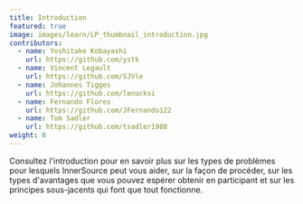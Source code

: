 ```yaml
---
title: Introduction
featured: true
image: images/learn/LP_thumbnail_introduction.jpg
contributors:
  - name: Yoshitake Kobayashi
    url: https://github.com/ystk
  - name: Vincent Legault
    url: https://github.com/SJVle
  - name: Johannes Tigges
    url: https://github.com/lenucksi
  - name: Fernando Flores
    url: https://github.com/JFernando122
  - name: Tom Sadler
    url: https://github.com/tsadler1988
weight: 0
---
```


Consultez l'introduction pour en savoir plus sur les types de problèmes pour lesquels InnerSource peut vous aider, sur la façon de procéder, sur les types d'avantages que vous pouvez espérer obtenir en participant et sur les principes sous-jacents qui font que tout fonctionne.

<!--- This file autogenerated from https://github.com/InnerSourceCommons/InnerSourceLearningPath/blob/master/scripts -->